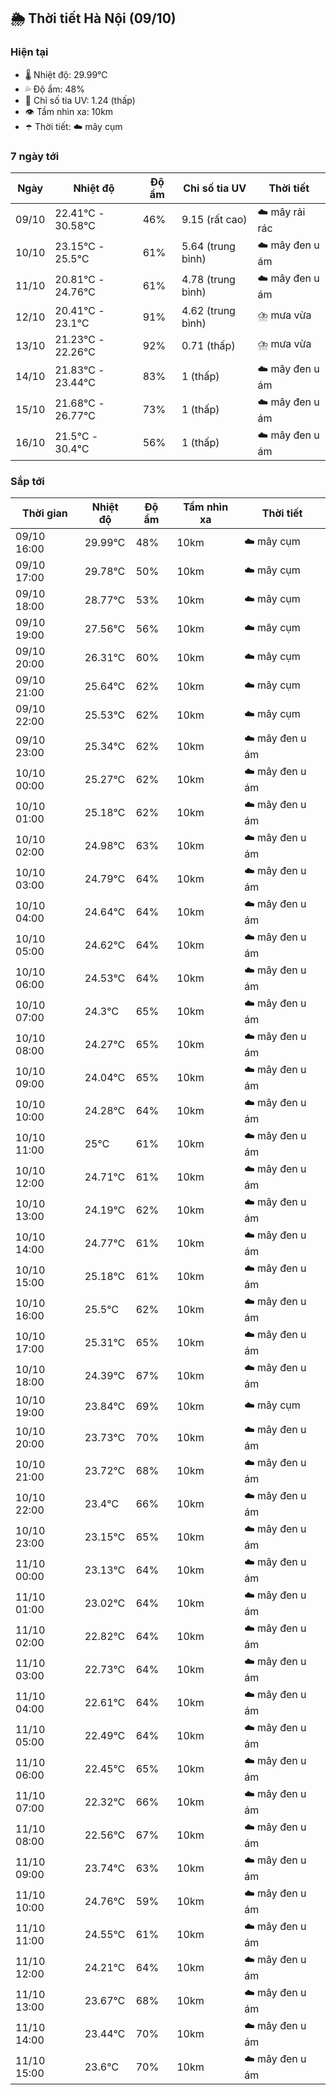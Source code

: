 ## 🌦️ Thời tiết Hà Nội (09/10)

### Hiện tại

- 🌡️ Nhiệt độ: 29.99℃
- 💦 Độ ẩm: 48%
- 🌟 Chỉ số tia UV: 1.24 (thấp)
- 👁️ Tầm nhìn xa: 10km
- ☂️ Thời tiết: ☁️ mây cụm

### 7 ngày tới

| Ngày | Nhiệt độ | Độ ẩm | Chỉ số tia UV | Thời tiết |
| --- | --- | --- | --- | --- |
| 09/10 | 22.41℃ - 30.58℃ | 46% | 9.15 (rất cao) | ☁️ mây rải rác |
| 10/10 | 23.15℃ - 25.5℃ | 61% | 5.64 (trung bình) | ☁️ mây đen u ám |
| 11/10 | 20.81℃ - 24.76℃ | 61% | 4.78 (trung bình) | ☁️ mây đen u ám |
| 12/10 | 20.41℃ - 23.1℃ | 91% | 4.62 (trung bình) | ⛈️ mưa vừa |
| 13/10 | 21.23℃ - 22.26℃ | 92% | 0.71 (thấp) | ⛈️ mưa vừa |
| 14/10 | 21.83℃ - 23.44℃ | 83% | 1 (thấp) | ☁️ mây đen u ám |
| 15/10 | 21.68℃ - 26.77℃ | 73% | 1 (thấp) | ☁️ mây đen u ám |
| 16/10 | 21.5℃ - 30.4℃ | 56% | 1 (thấp) | ☁️ mây đen u ám |

### Sắp tới

| Thời gian | Nhiệt độ | Độ ẩm | Tầm nhìn xa | Thời tiết |
| --- | --- | --- | --- | --- |
| 09/10 16:00 | 29.99℃ | 48% | 10km | ☁️ mây cụm |
| 09/10 17:00 | 29.78℃ | 50% | 10km | ☁️ mây cụm |
| 09/10 18:00 | 28.77℃ | 53% | 10km | ☁️ mây cụm |
| 09/10 19:00 | 27.56℃ | 56% | 10km | ☁️ mây cụm |
| 09/10 20:00 | 26.31℃ | 60% | 10km | ☁️ mây cụm |
| 09/10 21:00 | 25.64℃ | 62% | 10km | ☁️ mây cụm |
| 09/10 22:00 | 25.53℃ | 62% | 10km | ☁️ mây cụm |
| 09/10 23:00 | 25.34℃ | 62% | 10km | ☁️ mây đen u ám |
| 10/10 00:00 | 25.27℃ | 62% | 10km | ☁️ mây đen u ám |
| 10/10 01:00 | 25.18℃ | 62% | 10km | ☁️ mây đen u ám |
| 10/10 02:00 | 24.98℃ | 63% | 10km | ☁️ mây đen u ám |
| 10/10 03:00 | 24.79℃ | 64% | 10km | ☁️ mây đen u ám |
| 10/10 04:00 | 24.64℃ | 64% | 10km | ☁️ mây đen u ám |
| 10/10 05:00 | 24.62℃ | 64% | 10km | ☁️ mây đen u ám |
| 10/10 06:00 | 24.53℃ | 64% | 10km | ☁️ mây đen u ám |
| 10/10 07:00 | 24.3℃ | 65% | 10km | ☁️ mây đen u ám |
| 10/10 08:00 | 24.27℃ | 65% | 10km | ☁️ mây đen u ám |
| 10/10 09:00 | 24.04℃ | 65% | 10km | ☁️ mây đen u ám |
| 10/10 10:00 | 24.28℃ | 64% | 10km | ☁️ mây đen u ám |
| 10/10 11:00 | 25℃ | 61% | 10km | ☁️ mây đen u ám |
| 10/10 12:00 | 24.71℃ | 61% | 10km | ☁️ mây đen u ám |
| 10/10 13:00 | 24.19℃ | 62% | 10km | ☁️ mây đen u ám |
| 10/10 14:00 | 24.77℃ | 61% | 10km | ☁️ mây đen u ám |
| 10/10 15:00 | 25.18℃ | 61% | 10km | ☁️ mây đen u ám |
| 10/10 16:00 | 25.5℃ | 62% | 10km | ☁️ mây đen u ám |
| 10/10 17:00 | 25.31℃ | 65% | 10km | ☁️ mây đen u ám |
| 10/10 18:00 | 24.39℃ | 67% | 10km | ☁️ mây đen u ám |
| 10/10 19:00 | 23.84℃ | 69% | 10km | ☁️ mây cụm |
| 10/10 20:00 | 23.73℃ | 70% | 10km | ☁️ mây đen u ám |
| 10/10 21:00 | 23.72℃ | 68% | 10km | ☁️ mây đen u ám |
| 10/10 22:00 | 23.4℃ | 66% | 10km | ☁️ mây đen u ám |
| 10/10 23:00 | 23.15℃ | 65% | 10km | ☁️ mây đen u ám |
| 11/10 00:00 | 23.13℃ | 64% | 10km | ☁️ mây đen u ám |
| 11/10 01:00 | 23.02℃ | 64% | 10km | ☁️ mây đen u ám |
| 11/10 02:00 | 22.82℃ | 64% | 10km | ☁️ mây đen u ám |
| 11/10 03:00 | 22.73℃ | 64% | 10km | ☁️ mây đen u ám |
| 11/10 04:00 | 22.61℃ | 64% | 10km | ☁️ mây đen u ám |
| 11/10 05:00 | 22.49℃ | 64% | 10km | ☁️ mây đen u ám |
| 11/10 06:00 | 22.45℃ | 65% | 10km | ☁️ mây đen u ám |
| 11/10 07:00 | 22.32℃ | 66% | 10km | ☁️ mây đen u ám |
| 11/10 08:00 | 22.56℃ | 67% | 10km | ☁️ mây đen u ám |
| 11/10 09:00 | 23.74℃ | 63% | 10km | ☁️ mây đen u ám |
| 11/10 10:00 | 24.76℃ | 59% | 10km | ☁️ mây đen u ám |
| 11/10 11:00 | 24.55℃ | 61% | 10km | ☁️ mây đen u ám |
| 11/10 12:00 | 24.21℃ | 64% | 10km | ☁️ mây đen u ám |
| 11/10 13:00 | 23.67℃ | 68% | 10km | ☁️ mây đen u ám |
| 11/10 14:00 | 23.44℃ | 70% | 10km | ☁️ mây đen u ám |
| 11/10 15:00 | 23.6℃ | 70% | 10km | ☁️ mây đen u ám |
